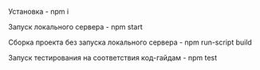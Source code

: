 Установка - npm i

Запуск локального сервера - npm start

Сборка проекта без запуска локального сервера - npm run-script build

Запуск тестирования на соответствия код-гайдам - npm test
